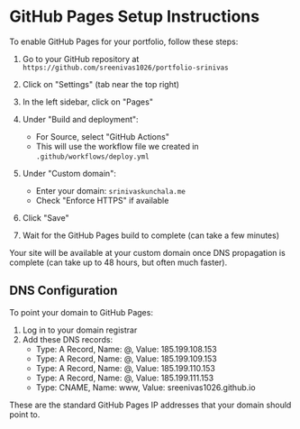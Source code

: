 # GitHub Pages Setup Instructions

To enable GitHub Pages for your portfolio, follow these steps:

1. Go to your GitHub repository at `https://github.com/sreenivas1026/portfolio-srinivas`

2. Click on "Settings" (tab near the top right)

3. In the left sidebar, click on "Pages"

4. Under "Build and deployment":
   - For Source, select "GitHub Actions"
   - This will use the workflow file we created in `.github/workflows/deploy.yml`

5. Under "Custom domain":
   - Enter your domain: `srinivaskunchala.me`
   - Check "Enforce HTTPS" if available

6. Click "Save"

7. Wait for the GitHub Pages build to complete (can take a few minutes)

Your site will be available at your custom domain once DNS propagation is complete (can take up to 48 hours, but often much faster).

## DNS Configuration

To point your domain to GitHub Pages:

1. Log in to your domain registrar
2. Add these DNS records:
   - Type: A Record, Name: @, Value: 185.199.108.153
   - Type: A Record, Name: @, Value: 185.199.109.153
   - Type: A Record, Name: @, Value: 185.199.110.153
   - Type: A Record, Name: @, Value: 185.199.111.153
   - Type: CNAME, Name: www, Value: sreenivas1026.github.io

These are the standard GitHub Pages IP addresses that your domain should point to.

